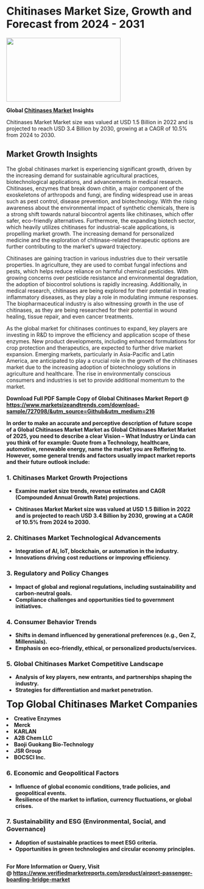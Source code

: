 <H1>Chitinases Market Size, Growth and Forecast from 2024 - 2031</H1><img class="aligncenter size-medium wp-image-584254" src="https://thirdeyenews.in/wp-content/uploads/2024/09/Global-Market-Research-300x168.jpeg" alt="" width="300" height="168" /><p><strong>Global&nbsp;<a href="https://www.marketsizeandtrends.com/download-sample/727098/&amp;utm_source=Github&utm_medium=216">Chitinases Market</a> Insights</strong></p><p>Chitinases Market Market size was valued at USD 1.5 Billion in 2022 and is projected to reach USD 3.4 Billion by 2030, growing at a CAGR of 10.5% from 2024 to 2030.</p><p><h2>Market Growth Insights</h2> <p>The global chitinases market is experiencing significant growth, driven by the increasing demand for sustainable agricultural practices, biotechnological applications, and advancements in medical research. Chitinases, enzymes that break down chitin, a major component of the exoskeletons of arthropods and fungi, are finding widespread use in areas such as pest control, disease prevention, and biotechnology. With the rising awareness about the environmental impact of synthetic chemicals, there is a strong shift towards natural biocontrol agents like chitinases, which offer safer, eco-friendly alternatives. Furthermore, the expanding biotech sector, which heavily utilizes chitinases for industrial-scale applications, is propelling market growth. The increasing demand for personalized medicine and the exploration of chitinase-related therapeutic options are further contributing to the market's upward trajectory.</p> <p><strong></strong></p> <p>Chitinases are gaining traction in various industries due to their versatile properties. In agriculture, they are used to combat fungal infections and pests, which helps reduce reliance on harmful chemical pesticides. With growing concerns over pesticide resistance and environmental degradation, the adoption of biocontrol solutions is rapidly increasing. Additionally, in medical research, chitinases are being explored for their potential in treating inflammatory diseases, as they play a role in modulating immune responses. The biopharmaceutical industry is also witnessing growth in the use of chitinases, as they are being researched for their potential in wound healing, tissue repair, and even cancer treatments.</p> <p>As the global market for chitinases continues to expand, key players are investing in R&D to improve the efficiency and application scope of these enzymes. New product developments, including enhanced formulations for crop protection and therapeutics, are expected to further drive market expansion. Emerging markets, particularly in Asia-Pacific and Latin America, are anticipated to play a crucial role in the growth of the chitinases market due to the increasing adoption of biotechnology solutions in agriculture and healthcare. The rise in environmentally conscious consumers and industries is set to provide additional momentum to the market.</p> <p><strong></p><p><span class=""><strong>Download Full PDF Sample Copy of Global Chitinases Market Report</strong> @ <a href="https://www.marketsizeandtrends.com/download-sample/727098/&amp;utm_source=Github&utm_medium=216" target="_blank">https://www.marketsizeandtrends.com/download-sample/727098/&amp;utm_source=Github&utm_medium=216</a></span></p><p>In order to make an accurate and perceptive description of future scope of a Global&nbsp;Chitinases Market Market as Global&nbsp;Chitinases Market Market of 2025, you need to describe a clear Vision &ndash; What Industry or Linda can you think of for example: Quote from a Technology, healthcare, automotive, renewable energy, name the market you are Reffering to. However, some general trends and factors usually impact market reports and their future outlook include:</p><h3>1.&nbsp;<strong>Chitinases Market Growth Projections</strong></h3><ul><li>Examine market size trends, revenue estimates and CAGR (Compounded Annual Growth Rate) projections.</li><li><p>Chitinases Market Market size was valued at USD 1.5 Billion in 2022 and is projected to reach USD 3.4 Billion by 2030, growing at a CAGR of 10.5% from 2024 to 2030.</p></li></ul><h3>2.&nbsp;<strong>Chitinases Market Technological Advancements</strong></h3><ul><li>Integration of AI, IoT, blockchain, or automation in the industry.</li><li>Innovations driving cost reductions or improving efficiency.</li></ul><h3>3.&nbsp;<strong>Regulatory and Policy Changes</strong></h3><ul><li>Impact of global and regional regulations, including sustainability and carbon-neutral goals.</li><li>Compliance challenges and opportunities tied to government initiatives.</li></ul><h3>4.&nbsp;<strong>Consumer Behavior Trends</strong></h3><ul><li>Shifts in demand influenced by generational preferences (e.g., Gen Z, Millennials).</li><li>Emphasis on eco-friendly, ethical, or personalized products/services.</li></ul><h3>5.&nbsp;<strong>Global Chitinases Market Competitive Landscape</strong></h3><ul><li>Analysis of key players, new entrants, and partnerships shaping the industry.</li><li>Strategies for differentiation and market penetration.</li></ul><p data-pm-slice="1 1 []"><span style="color: inherit; font-family: inherit; font-size: 25px;">Top Global Chitinases Market Companies</span></p><div class="" data-test-id=""><p><li>Creative Enzymes</li><li> Merck</li><li> KARLAN</li><li> A2B Chem LLC</li><li> Baoji Guokang Bio-Technology</li><li> JSR Group</li><li> BOCSCI Inc.</li></p></div><h3>6.&nbsp;<strong>Economic and Geopolitical Factors</strong></h3><ul><li>Influence of global economic conditions, trade policies, and geopolitical events.</li><li>Resilience of the market to inflation, currency fluctuations, or global crises.</li></ul><h3>7.&nbsp;<strong>Sustainability and ESG (Environmental, Social, and Governance)</strong></h3><ul><li>Adoption of sustainable practices to meet ESG criteria.</li><li>Opportunities in green technologies and circular economy principles.</li></ul><h2><strong style="font-size: 14px;">For More Information or Query, Visit @&nbsp;</strong><a style="background-color: #ffffff; font-size: 14px;" href="https://www.marketsizeandtrends.com/report/chitinases-market/" target="_blank">https://www.verifiedmarketreports.com/product/airport-passenger-boarding-bridge-market</a></h2>
